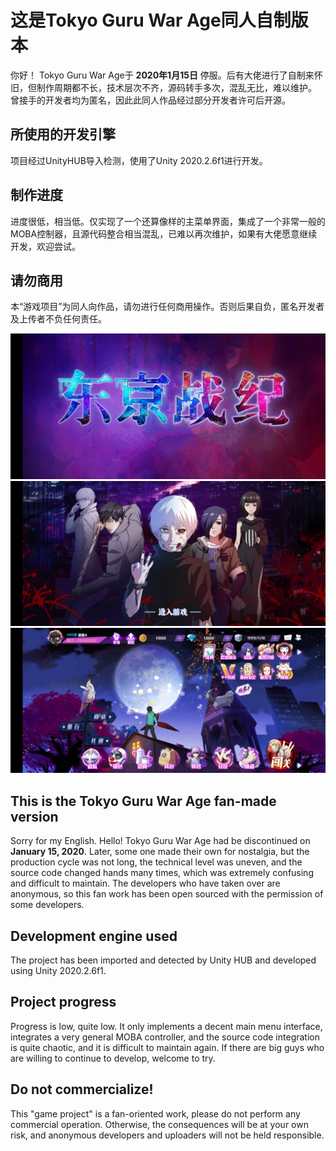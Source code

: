 
# 这是Tokyo Guru War Age同人自制版本
你好！ Tokyo Guru War Age于 **2020年1月15日** 停服。后有大佬进行了自制来怀旧，但制作周期都不长，技术层次不齐，源码转手多次，混乱无比，难以维护。
曾接手的开发者均为匿名，因此此同人作品经过部分开发者许可后开源。

## 所使用的开发引擎
项目经过UnityHUB导入检测，使用了Unity 2020.2.6f1进行开发。

## 制作进度
进度很低，相当低。仅实现了一个还算像样的主菜单界面，集成了一个非常一般的MOBA控制器，且源代码整合相当混乱，已难以再次维护，如果有大佬愿意继续开发，欢迎尝试。

## 请勿商用
本“游戏项目”为同人向作品，请勿进行任何商用操作。否则后果自负，匿名开发者及上传者不负任何责任。

![截图](https://raw.githubusercontent.com/ZUXTUO/Tokyo-Guru-War-Age-Offline-/04162fa51a077e979e4755651c182cfc4ed49d9f/Screenshot/Screenshot_1.jpg)
![截图](https://raw.githubusercontent.com/ZUXTUO/Tokyo-Guru-War-Age-Offline-/04162fa51a077e979e4755651c182cfc4ed49d9f/Screenshot/Screenshot_2.jpg)
![截图](https://raw.githubusercontent.com/ZUXTUO/Tokyo-Guru-War-Age-Offline-/04162fa51a077e979e4755651c182cfc4ed49d9f/Screenshot/Screenshot_3.jpg)

## This is the Tokyo Guru War Age fan-made version
Sorry for my English.
Hello! Tokyo Guru War Age had be discontinued on **January 15, 2020**. 
Later, some one made their own for nostalgia, but the production cycle was not long, the technical level was uneven, and the source code changed hands many times, which was extremely confusing and difficult to maintain.
The developers who have taken over are anonymous, so this fan work has been open sourced with the permission of some developers.

## Development engine used
The project has been imported and detected by Unity HUB and developed using Unity 2020.2.6f1.

## Project progress
Progress is low, quite low. 
It only implements a decent main menu interface, integrates a very general MOBA controller, and the source code integration is quite chaotic, and it is difficult to maintain again. If there are big guys who are willing to continue to develop, welcome to try.

## Do not commercialize!
This "game project" is a fan-oriented work, please do not perform any commercial operation. 
Otherwise, the consequences will be at your own risk, and anonymous developers and uploaders will not be held responsible.
